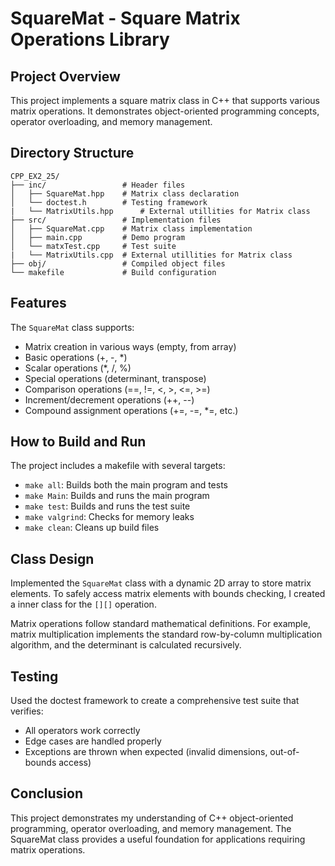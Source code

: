 # SquareMat - Square Matrix Operations Library

## Project Overview

This project implements a square matrix class in C++ that supports various matrix operations. It demonstrates object-oriented programming concepts, operator overloading, and memory management.

## Directory Structure

```
CPP_EX2_25/
├── inc/                 # Header files
│   ├── SquareMat.hpp    # Matrix class declaration
│   └── doctest.h        # Testing framework
|	└── MatrixUtils.hpp		 # External utillities for Matrix class
├── src/                 # Implementation files
│   ├── SquareMat.cpp    # Matrix class implementation
│   ├── main.cpp         # Demo program
│   └── matxTest.cpp     # Test suite
|	└── MatrixUtils.cpp	 # External utillities for Matrix class
├── obj/                 # Compiled object files
└── makefile             # Build configuration
```

## Features

The `SquareMat` class supports:

- Matrix creation in various ways (empty, from array)
- Basic operations (+, -, *)
- Scalar operations (*, /, %)
- Special operations (determinant, transpose)
- Comparison operations (==, !=, <, >, <=, >=)
- Increment/decrement operations (++, --)
- Compound assignment operations (+=, -=, *=, etc.)

## How to Build and Run

The project includes a makefile with several targets:

- `make all`: Builds both the main program and tests
- `make Main`: Builds and runs the main program
- `make test`: Builds and runs the test suite
- `make valgrind`: Checks for memory leaks
- `make clean`: Cleans up build files

## Class Design

Implemented the `SquareMat` class with a dynamic 2D array to store matrix elements. To safely access matrix elements with bounds checking, I created a inner class for the `[][]` operation.

Matrix operations follow standard mathematical definitions. For example, matrix multiplication implements the standard row-by-column multiplication algorithm, and the determinant is calculated recursively.

## Testing

Used the doctest framework to create a comprehensive test suite that verifies:

- All operators work correctly
- Edge cases are handled properly
- Exceptions are thrown when expected (invalid dimensions, out-of-bounds access)

## Conclusion

This project demonstrates my understanding of C++ object-oriented programming, operator overloading, and memory management. The SquareMat class provides a useful foundation for applications requiring matrix operations.
